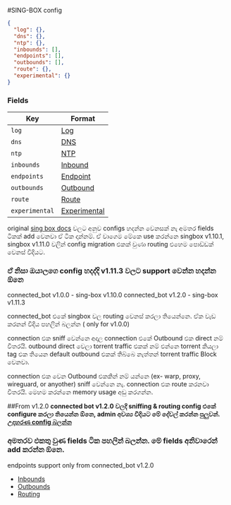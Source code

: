 #SING-BOX config

```json
{
  "log": {},
  "dns": {},
  "ntp": {},
  "inbounds": [],
  "endpoints": [],
  "outbounds": [],
  "route": {},
  "experimental": {}
}
```

### Fields

| Key            | Format                                                                    |
| -------------- | ------------------------------------------------------------------------- |
| `log`          | [Log](https://sing-box.sagernet.org/configuration/log/)                   |
| `dns`          | [DNS](https://sing-box.sagernet.org/configuration/dns/)                   |
| `ntp`          | [NTP](https://sing-box.sagernet.org/configuration/ntp/)                   |
| `inbounds`     | [Inbound](https://sing-box.sagernet.org/configuration/inbound/)           |
| `endpoints`    | [Endpoint](https://sing-box.sagernet.org/configuration/endpoint/)         |
| `outbounds`    | [Outbound](https://sing-box.sagernet.org/configuration/outbound/)         |
| `route`        | [Route](https://sing-box.sagernet.org/configuration/route/)               |
| `experimental` | [Experimental](https://sing-box.sagernet.org/configuration/experimental/) |

original [sing box docs](https://sing-box.sagernet.org/configuration) වලට අනුව configs හදන්න වෙනසක් නැ අමතර fields ටිකක් add වෙනවා ඒ ටික දාන්නම්.
ඒ වාගෙම මේකෙ use කරන්නෙ singbox v1.10.1, singbox v1.11.0 වලින් config migration එකක් වුණා routing එහෙම පොඩ්ඩක් වෙනස් විදියට.

### **ඒ නිසා ඔයාලගෙ config හදද්දි v1.11.3 වලට support වෙන්න හදන්න ඕනෙ**

connected_bot v1.0.0 - sing-box v1.10.0
connected_bot v1.2.0 - sing-box v1.11.3

connected_bot එකේ singbox වල routing වෙනස් කරලා තියෙන්නෙ. ඒක වැඩ කරනන් විදිය පහලින් බලන්න ( only for v1.0.0)

connection එක sniff වෙන්නෙ අදාල connection එකේ Outbound එක direct නම් විතරයි.
outbound direct වෙලා torrent traffic එකක් නම් එන්නෙ torrent කියලා tag එක තියෙන default outbound එකක් තිබ්බෙ නැත්තන් torrent traffic Block වෙනවා.

connection එක වෙන Outbound එකකින් නම් යන්නෙ (ex- warp, proxy, wireguard, or anyother) sniff වෙන්නෙ නැ. connection එක route කරනවා විතරයි. මෙහම කරන්නෙ memory usage අඩු කරගන්න.

##From v1.2.0
**connected bot v1.2.0 වලදි sniffing & routing config එකේ configure කරලා තියෙන්න ඕනෙ, admin අවශ්‍ය විදියට මේ දේවල් කරන්න පුලුවන්. [උදාහරණ config බලන්න](../../example/index.md)**

### **අමතරව එකතු වුණ fields ටික පහලින් බලන්න. මේ fields අනිවාරෙන් add කරන්න ඕනෙ.**

endpoints support only from connected_bot v1.2.0

- [Inbounds](./inbounds.md)
- [Outbounds](./outbounds.md)
- [Routing](./routing.md)
